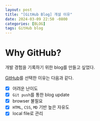 ```yaml
---
layout: post
title: "[GitHub Blog] 개설 이유"
date: 2024-03-09 22:50 -0800
categories: [BLOG]
tags: GitHub blog
---
```

# Why GitHub?
개발 경험을 기록하기 위한 blog를 만들고 싶었다.

[GitHub](https://github.com)를 선택한 이유는 다음과 같다.

- [x] 어려운 난이도
- [x] `Git push`를 통한 blog update
- [x] browser 불필요
- [x] `HTML`, `CSS`, `MD` 기반 높은 자유도
- [x] local file로 관리
